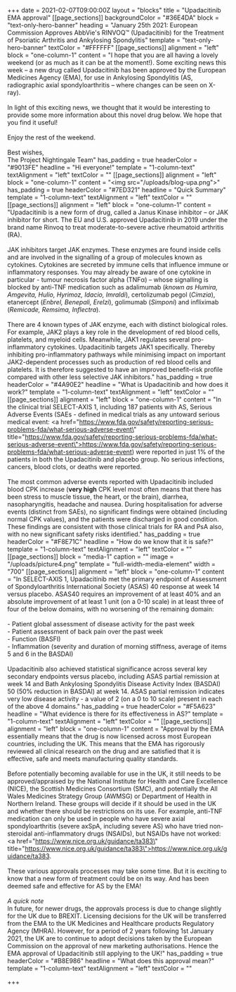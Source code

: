 +++
date = 2021-02-07T09:00:00Z
layout = "blocks"
title = "Upadacitinib EMA approval"
[[page_sections]]
backgroundColor = "#36E4DA"
block = "text-only-hero-banner"
heading = "January 25th 2021: European Commission Approves AbbVie's RINVOQ™ (Upadacitinib) for the Treatment of Psoriatic Arthritis and Ankylosing Spondylitis"
template = "text-only-hero-banner"
textColor = "#FFFFFF"
[[page_sections]]
alignment = "left"
block = "one-column-1"
content = "I hope that you are all having a lovely weekend (or as much as it can be at the moment!). Some exciting news this week – a new drug called Upadacitinib has been approved by the European Medicines Agency (EMA), for use in Ankylosing Spondylitis (AS, radiographic axial spondyloarthritis – where changes can be seen on X-ray).<br><br>In light of this exciting news, we thought that it would be interesting to provide some more information about this novel drug below. We hope that you find it useful!<br><br>Enjoy the rest of the weekend.<br><br>Best wishes,<br>The Project Nightingale Team"
has_padding = true
headerColor = "#9013FE"
headline = "Hi everyone!"
template = "1-column-text"
textAlignment = "left"
textColor = ""
[[page_sections]]
alignment = "left"
block = "one-column-1"
content = "<img src=\"/uploads/blog-upa.png\">"
has_padding = true
headerColor = "#7ED321"
headline = "Quick Summary"
template = "1-column-text"
textAlignment = "left"
textColor = ""
[[page_sections]]
alignment = "left"
block = "one-column-1"
content = "Upadacitinib is a new form of drug, called a Janus Kinase inhibitor – or JAK inhibitor for short. The EU and U.S. approved Upadacitinib in 2019 under the brand name Rinvoq to treat moderate-to-severe active rheumatoid arthritis (RA).<br><br>JAK inhibitors target JAK enzymes. These enzymes are found inside cells and are involved in the signalling of a group of molecules known as cytokines. Cytokines are secreted by immune cells that influence immune or inflammatory responses. You may already be aware of one cytokine in particular - tumour necrosis factor alpha (TNFα) – whose signalling is blocked by anti-TNF medication such as adalimumab (<em>known as Humira, Amgevita, Hulio, Hyrimoz, Idacio, Imraldi</em>), certolizumab pegol (<em>Cimzia</em>), etanercept (<em>Enbrel, Benepali, Erelzi</em>), golimumab (<em>Simponi</em>) and infliximab (<em>Remicade, Remsima, Inflectra</em>).<br><br>There are 4 known types of JAK enzyme, each with distinct biological roles. For example, JAK2 plays a key role in the development of red blood cells, platelets, and myeloid cells. Meanwhile, JAK1 regulates several pro-inflammatory cytokines. Upadacitinib targets JAK1 specifically. Thereby inhibiting pro-inflammatory pathways while minimising impact on important JAK2-dependent processes such as production of red blood cells and platelets. It is therefore suggested to have an improved benefit–risk profile compared with other less selective JAK inhibitors."
has_padding = true
headerColor = "#4A90E2"
headline = "What is Upadacitinib and how does it work?"
template = "1-column-text"
textAlignment = "left"
textColor = ""
[[page_sections]]
alignment = "left"
block = "one-column-1"
content = "In the clinical trial SELECT-AXIS 1, including 187 patients with AS, Serious Adverse Events (SAEs - defined in medical trials as any untoward serious medical event: <a href=\"https://www.fda.gov/safety/reporting-serious-problems-fda/what-serious-adverse-event\" title=\"https://www.fda.gov/safety/reporting-serious-problems-fda/what-serious-adverse-event\">https://www.fda.gov/safety/reporting-serious-problems-fda/what-serious-adverse-event</a>) were reported in just 1% of the patients in both the Upadacitinib and placebo group. No serious infections, cancers, blood clots, or deaths were reported.<br><br>The most common adverse events reported with Upadacitinib included blood CPK increase (<strong>very high</strong> CPK level most often means that there has been stress to muscle tissue, the heart, or the brain), diarrhea, nasopharyngitis, headache and nausea. During hospitalisation for adverse events (distinct from SAEs), no significant findings were obtained (including normal CPK values), and the patients were discharged in good condition. These findings are consistent with those clinical trials for RA and PsA also, with no new significant safety risks identified."
has_padding = true
headerColor = "#F8E71C"
headline = "How do we know that it is safe?"
template = "1-column-text"
textAlignment = "left"
textColor = ""
[[page_sections]]
block = "media-1"
caption = ""
image = "/uploads/picture4.png"
template = "full-width-media-element"
width = "700"
[[page_sections]]
alignment = "left"
block = "one-column-1"
content = "In SELECT-AXIS 1, Upadacitinib met the primary endpoint of Assessment of Spondyloarthritis International Society (ASAS) 40 response at week 14 versus placebo. ASAS40 requires an improvement of at least 40% and an absolute improvement of at least 1 unit (on a 0-10 scale) in at least three of four of the below domains, with no worsening of the remaining domain:<br><br>- Patient global assessment of disease activity for the past week<br>- Patient assessment of back pain over the past week<br>- Function (BASFI)<br>- Inflammation (severity and duration of morning stiffness, average of items 5 and 6 in the BASDAI)<br><br>Upadacitinib also achieved statistical significance across several key secondary endpoints versus placebo, including ASAS partial remission at week 14 and Bath Ankylosing Spondylitis Disease Activity Index (BASDAI) 50 (50% reduction in BASDAI) at week 14. ASAS partial remission indicates very low disease activity - a value of 2 (on a 0 to 10 scale) present in each of the above 4 domains."
has_padding = true
headerColor = "#F5A623"
headline = "What evidence is there for its effectiveness in AS?"
template = "1-column-text"
textAlignment = "left"
textColor = ""
[[page_sections]]
alignment = "left"
block = "one-column-1"
content = "Approval by the EMA essentially means that the drug is now licensed across most European countries, including the UK. This means that the EMA has rigorously reviewed all clinical research on the drug and are satisfied that it is effective, safe and meets manufacturing quality standards.<br><br>Before potentially becoming available for use in the UK, it still needs to be approved/appraised by the National Institute for Health and Care Excellence (NICE), the Scottish Medicines Consortium (SMC), and potentially the All Wales Medicines Strategy Group (AWMSG) or Department of Health in Northern Ireland. These groups will decide if it should be used in the UK and whether there should be restrictions on its use. For example, anti-TNF medication can only be used in people who have severe axial spondyloarthritis (severe axSpA, including severe AS) who have tried non-steroidal anti-inflammatory drugs (NSAIDs), but NSAIDs have not worked: <a href=\"https://www.nice.org.uk/guidance/ta383\" title=\"https://www.nice.org.uk/guidance/ta383\">https://www.nice.org.uk/guidance/ta383</a>.<br><br>These various approvals processes may take some time. But it is exciting to know that a new form of treatment could be on its way. And has been deemed safe and effective for AS by the EMA!<br><br><em>A quick note<br></em>In future, for newer drugs, the approvals process is due to change slightly for the UK due to BREXIT. Licensing decisions for the UK will be transferred from the EMA to the UK Medicines and Healthcare products Regulatory Agency (MHRA). However, for a period of 2 years following 1st January 2021, the UK are to continue to adopt decisions taken by the European Commission on the approval of new marketing authorisations. Hence the EMA approval of Upadacitinib still applying to the UK!"
has_padding = true
headerColor = "#B8E986"
headline = "What does this approval mean?"
template = "1-column-text"
textAlignment = "left"
textColor = ""

+++
